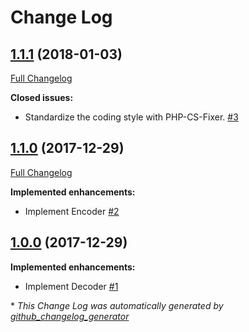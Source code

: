 # Change Log

## [1.1.1](https://github.com/suin/php-json/tree/1.1.1) (2018-01-03)
[Full Changelog](https://github.com/suin/php-json/compare/1.1.0...1.1.1)

**Closed issues:**

- Standardize the coding style with PHP-CS-Fixer. [\#3](https://github.com/suin/php-json/issues/3)

## [1.1.0](https://github.com/suin/php-json/tree/1.1.0) (2017-12-29)
[Full Changelog](https://github.com/suin/php-json/compare/1.0.0...1.1.0)

**Implemented enhancements:**

- Implement Encoder [\#2](https://github.com/suin/php-json/issues/2)

## [1.0.0](https://github.com/suin/php-json/tree/1.0.0) (2017-12-29)
**Implemented enhancements:**

- Implement Decoder [\#1](https://github.com/suin/php-json/issues/1)



\* *This Change Log was automatically generated by [github_changelog_generator](https://github.com/skywinder/Github-Changelog-Generator)*